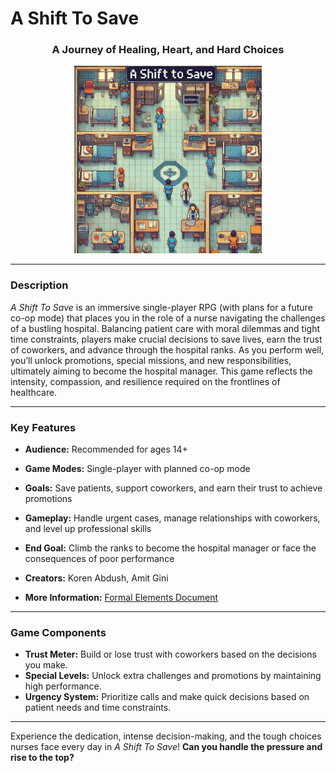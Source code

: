 # A Shift To Save

<div align="center">
  <h3><strong>A Journey of Healing, Heart, and Hard Choices</strong></h3>
</div>

<div align="center">
  <img src="Last-Heaven-Logo.jpg" width="300"/>
</div>

---
### Description
*A Shift To Save* is an immersive single-player RPG (with plans for a future co-op mode) that places you in the role of a nurse navigating the challenges of a bustling hospital. Balancing patient care with moral dilemmas and tight time constraints, players make crucial decisions to save lives, earn the trust of coworkers, and advance through the hospital ranks. As you perform well, you’ll unlock promotions, special missions, and new responsibilities, ultimately aiming to become the hospital manager. This game reflects the intensity, compassion, and resilience required on the frontlines of healthcare.

---
### Key Features

- **Audience:** Recommended for ages 14+  
- **Game Modes:** Single-player with planned co-op mode  
- **Goals:** Save patients, support coworkers, and earn their trust to achieve promotions  
- **Gameplay:** Handle urgent cases, manage relationships with coworkers, and level up professional skills  
- **End Goal:** Climb the ranks to become the hospital manager or face the consequences of poor performance  
- **Creators:** Koren Abdush, Amit Gini  

- **More Information:** [Formal Elements Document](https://github.com/GiniProj/Shift-To-Save/blob/main/Formal-elements.md)  

---
### Game Components

- **Trust Meter:** Build or lose trust with coworkers based on the decisions you make.
- **Special Levels:** Unlock extra challenges and promotions by maintaining high performance.
- **Urgency System:** Prioritize calls and make quick decisions based on patient needs and time constraints.

---

Experience the dedication, intense decision-making, and the tough choices nurses face every day in *A Shift To Save*!
**Can you handle the pressure and rise to the top?**
